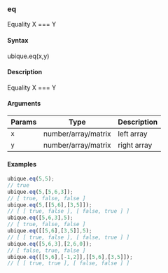### eq

Equality X === Y


#### Syntax

ubique.eq(x,y)


#### Description

Equality X === Y  



#### Arguments

|Params|Type|Description
|---------|----|-----------
|`x` | number/array/matrix | left array
|`y` | number/array/matrix | right array


#### Examples

```js
ubique.eq(5,5);
// true
ubique.eq(5,[5,6,3]);
// [ true, false, false ]
ubique.eq(5,[[5,6],[3,5]]);
// [ [ true, false ], [ false, true ] ]
ubique.eq([5,6,3],5);
// [ true, false, false ]
ubique.eq([[5,6],[3,5]],5);
// [ [ true, false ], [ false, true ] ]
ubique.eq([5,6,3],[2,6,0]);
// [ false, true, false ]
ubique.eq([[5,6],[-1,2]],[[5,6],[3,5]]);
// [ [ true, true ], [ false, false ] ]
```

